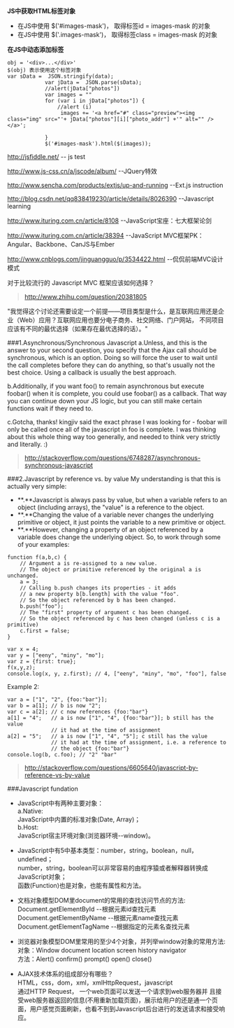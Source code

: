 **JS中获取HTML标签对象**  
* 在JS中使用 $('#images-mask')， 取得标签id    = images-mask 的对象  
* 在JS中使用 $('.images-mask')， 取得标签class = images-mask 的对象  

**在JS中动态添加标签**  
```
obj = '<div>...</div>'
$(obj) 表示使用这个标签对象  
var sData =  JSON.stringify(data);
            var jData =  JSON.parse(sData);
            //alert(jData["photos"])
            var images = ""
            for (var i in jData["photos"]) {
                //alert (i)
                 images += '<a href="#" class="preview"><img class="img" src="'+ jData["photos"][i]["photo_addr"] +'" alt="" /></a>';

            }
            $('#images-mask').html($(images));
```


http://jsfiddle.net/  -- js test

http://www.js-css.cn/a/jscode/album/    --JQuery特效

http://www.sencha.com/products/extjs/up-and-running  --Ext.js instruction  

http://blog.csdn.net/qq838419230/article/details/8026390  --Javascript learning  

http://www.ituring.com.cn/article/8108               --JavaScript宝座：七大框架论剑  

http://www.ituring.com.cn/article/38394              --JavaScript MVC框架PK：Angular、Backbone、CanJS与Ember  

http://www.cnblogs.com/jinguangguo/p/3534422.html    --侃侃前端MVC设计模式

对于比较流行的 Javascript MVC 框架应该如何选择？
> http://www.zhihu.com/question/20381805

"我觉得这个讨论还需要设定一个前提——项目类型是什么，是互联网应用还是企业（Web）应用？互联网应用也要分电子商务、社交网络、门户网站，
不同项目应该有不同的最优选择（如果存在最优选择的话）。"


###1.Asynchronous/Synchronous Javascript
a.Unless, and this is the answer to your second question, you specify that the Ajax call should be synchronous, which is an option. Doing so will force the user to wait until the call completes before they can do anything, so that's usually not the best choice. Using a callback is usually the best approach.

b.Additionally, if you want foo() to remain asynchronous but execute foobar() when it is complete, you could use foobar() as a callback. That way you can continue down your JS logic, but you can still make certain functions wait if they need to.
  	 	
c.Gotcha, thanks! kingjiv said the exact phrase I was looking for - foobar will only be called once all of the javascript in foo is complete. I was thinking about this whole thing way too generally, and needed to think very strictly and literally. :)

> http://stackoverflow.com/questions/6748287/asynchronous-synchronous-javascript


###2.Javascript by reference vs. by value
My understanding is that this is actually very simple:

- **.**Javascript is always pass by value, but when a variable refers to an object (including arrays), the "value" is a reference to the object.
- **.**Changing the value of a variable never changes the underlying primitive or object, it just points the variable to a new primitive or object.
- **.**However, changing a property of an object referenced by a variable does change the underlying object.
So, to work through some of your examples:
```
function f(a,b,c) {
    // Argument a is re-assigned to a new value.
    // The object or primitive referenced by the original a is unchanged.
    a = 3;
    // Calling b.push changes its properties - it adds
    // a new property b[b.length] with the value "foo".
    // So the object referenced by b has been changed.
    b.push("foo");
    // The "first" property of argument c has been changed.
    // So the object referenced by c has been changed (unless c is a primitive)
    c.first = false;
}

var x = 4;
var y = ["eeny", "miny", "mo"];
var z = {first: true};
f(x,y,z);
console.log(x, y, z.first); // 4, ["eeny", "miny", "mo", "foo"], false
```
Example 2:

```
var a = ["1", "2", {foo:"bar"}];
var b = a[1]; // b is now "2";
var c = a[2]; // c now references {foo:"bar"}
a[1] = "4";   // a is now ["1", "4", {foo:"bar"}]; b still has the value
              // it had at the time of assignment
a[2] = "5";   // a is now ["1", "4", "5"]; c still has the value
              // it had at the time of assignment, i.e. a reference to
              // the object {foo:"bar"}
console.log(b, c.foo); // "2" "bar"
```
> http://stackoverflow.com/questions/6605640/javascript-by-reference-vs-by-value


###Javascript fundation
* JavaScript中有两种主要对象：  
 a.Native:  
     JavaScript中内置的标准对象(Date, Array)；   
 b.Host:  
     JavaScript宿主环境对象(浏览器环境--window)。  
     
       
* JavaScript中有5中基本类型：number，string，boolean，null，undefined；   
number，string，boolean可以非常容易的由程序猿或者解释器转换成JavaScript对象；  
函数(Function)也是对象，也能有属性和方法。 


* 文档对象模型DOM里document的常用的查找访问节点的方法:    
Document.getElementById    --根据元素id查找元素   
Document.getElementByName  --根据元素name查找元素   
Document.getElementTagName --根据指定的元素名查找元素  


* 浏览器对象模型DOM里常用的至少4个对象，并列举window对象的常用方法:    
对象：Window  document  location  screen  history  navigator     
方法：Alert()  confirm()  prompt()  open()  close()  


* AJAX技术体系的组成部分有哪些？  
HTML，css，dom，xml，xmlHttpRequest，javascript    
通过HTTP Request， 一个web页面可以发送一个请求到web服务器并
且接受web服务器返回的信息(不用重新加载页面)，展示给用户的还是通一个页面，用户感觉页面刷新，也看不到到Javascript后台进行的发送请求和接受响应。   
